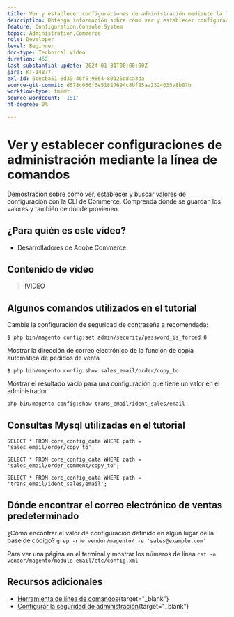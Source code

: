 ```yaml
---
title: Ver y establecer configuraciones de administración mediante la línea de comandos
description: Obtenga información sobre cómo ver y establecer configuraciones de administración mediante la línea de comandos.
feature: Configuration,Console,System
topic: Administration,Commerce
role: Developer
level: Beginner
doc-type: Technical Video
duration: 462
last-substantial-update: 2024-01-31T00:00:00Z
jira: KT-14877
exl-id: 6cecba51-8d39-46f5-9864-80126d8ca3da
source-git-commit: d578c066f3e51827694c8bf85aa2324035a8b07b
workflow-type: tm+mt
source-wordcount: '151'
ht-degree: 0%

---
```


# Ver y establecer configuraciones de administración mediante la línea de comandos

Demostración sobre cómo ver, establecer y buscar valores de configuración con la CLI de Commerce. Comprenda dónde se guardan los valores y también de dónde provienen.

## ¿Para quién es este vídeo?

- Desarrolladores de Adobe Commerce

## Contenido de vídeo

>[!VIDEO](https://video.tv.adobe.com/v/3439973?&learn=on&captions=spa)

## Algunos comandos utilizados en el tutorial

Cambie la configuración de seguridad de contraseña a recomendada:

`$ php bin/magento config:set admin/security/password_is_forced 0`

Mostrar la dirección de correo electrónico de la función de copia automática de pedidos de venta

`$ php bin/magento config:show sales_email/order/copy_to`

Mostrar el resultado vacío para una configuración que tiene un valor en el administrador

`php bin/magento config:show trans_email/ident_sales/email`

## Consultas Mysql utilizadas en el tutorial

```
SELECT * FROM core_config_data WHERE path = 'sales_email/order/copy_to';

SELECT * FROM core_config_data WHERE path = 'sales_email/order_comment/copy_to';

SELECT * FROM core_config_data WHERE path = 'trans_email/ident_sales/email';
```

## Dónde encontrar el correo electrónico de ventas predeterminado

¿Cómo encontrar el valor de configuración definido en algún lugar de la base de código?
`grep -rnw vendor/magento/ -e 'sales@example.com'`

Para ver una página en el terminal y mostrar los números de línea `cat -n vendor/magento/module-email/etc/config.xml`

## Recursos adicionales

- [Herramienta de línea de comandos](https://experienceleague.adobe.com/docs/commerce-operations/configuration-guide/cli/config-cli.html?lang=es){target="_blank"}
- [Configurar la seguridad de administración](https://experienceleague.adobe.com/docs/commerce-admin/systems/security/security-admin.html?lang=es){target="_blank"}

